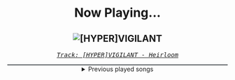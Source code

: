 <div align="center"> 
<h1>Now Playing...</h1>

![[HYPER]VIGILANT](https://i.scdn.co/image/ab67616d00001e02e60169f5edae7c85fbaf8c2a)
--
_<samp><a href="https://open.spotify.com/track/3iuTRp8dHvNU7VugqgG5Dv">Track: [HYPER]VIGILANT - Heirloom</a></samp>_

<div style="border: 1px #4B5054 solid"></div>
<details>
  <summary>
    Previous played songs
  </summary>
  <table>
    <thead>
      <tr>
        <th>
          Artist
        </th>
        <th>
          Song
        </th>
        <th>
          Link
        </th>
      </tr>
    </thead>
    <tbody>
      <tr><td>Heirloom</td><td>[HYPER]VIGILANT</td><td><a href="https://open.spotify.com/track/3iuTRp8dHvNU7VugqgG5Dv">https://open.spotify.com/track/3iuTRp8dHvNU7VugqgG5Dv</a></td></tr><tr><td>Of Virtue</td><td>Holy</td><td><a href="https://open.spotify.com/track/0Dk1hzWqYmfzTuD46DmevN">https://open.spotify.com/track/0Dk1hzWqYmfzTuD46DmevN</a></td></tr><tr><td>Future Palace</td><td>Heads Up</td><td><a href="https://open.spotify.com/track/56z6cvofdFjFCXBj8gMn9Y">https://open.spotify.com/track/56z6cvofdFjFCXBj8gMn9Y</a></td></tr><tr><td>Beartooth</td><td>Doubt Me</td><td><a href="https://open.spotify.com/track/6dxTJRZFB3mU9MvuX7OqJ0">https://open.spotify.com/track/6dxTJRZFB3mU9MvuX7OqJ0</a></td></tr><tr><td>Shallowsky</td><td>Reap</td><td><a href="https://open.spotify.com/track/0sG0I67b53eGXCKryNCgmC">https://open.spotify.com/track/0sG0I67b53eGXCKryNCgmC</a></td></tr><tr><td>The Plot In You</td><td>Forgotten</td><td><a href="https://open.spotify.com/track/277kkbKWZtQUpnK19WcEM6">https://open.spotify.com/track/277kkbKWZtQUpnK19WcEM6</a></td></tr><tr><td>Bad Omens</td><td>CONCRETE JUNGLE</td><td><a href="https://open.spotify.com/track/6yCysJaY0lFqHnrHvaR4pF">https://open.spotify.com/track/6yCysJaY0lFqHnrHvaR4pF</a></td></tr><tr><td>Red</td><td>Surrogates</td><td><a href="https://open.spotify.com/track/35SrlqVrYmRxAB4g54ow9z">https://open.spotify.com/track/35SrlqVrYmRxAB4g54ow9z</a></td></tr><tr><td>Soul Extract</td><td>Superheroes (feat. Celldweller & Discrepancies)</td><td><a href="https://open.spotify.com/track/36vDa8TbcpXawdaYh1IWVm">https://open.spotify.com/track/36vDa8TbcpXawdaYh1IWVm</a></td></tr><tr><td>Escape the Fate</td><td>Irreversible</td><td><a href="https://open.spotify.com/track/2sC3I1IHuoBsxop2wMUFfq">https://open.spotify.com/track/2sC3I1IHuoBsxop2wMUFfq</a></td></tr><tr><td>Epic Score</td><td>Creator of Worlds</td><td><a href="https://open.spotify.com/track/6tGtmVVS8ccFbJmewqhUTg">https://open.spotify.com/track/6tGtmVVS8ccFbJmewqhUTg</a></td></tr><tr><td>Immediate</td><td>Clash of Titans</td><td><a href="https://open.spotify.com/track/7I8daoodGajzsS5wc7JnRZ">https://open.spotify.com/track/7I8daoodGajzsS5wc7JnRZ</a></td></tr><tr><td>Thomas Bergersen</td><td>Dark Ages</td><td><a href="https://open.spotify.com/track/5sTZulDKt7ZaIpyHaLmB4e">https://open.spotify.com/track/5sTZulDKt7ZaIpyHaLmB4e</a></td></tr><tr><td>Hi-Finesse</td><td>Millennia</td><td><a href="https://open.spotify.com/track/0sIHFj3Uy2uGJbtPNiGMz3">https://open.spotify.com/track/0sIHFj3Uy2uGJbtPNiGMz3</a></td></tr><tr><td>Secession Studios</td><td>Demise of a Nation</td><td><a href="https://open.spotify.com/track/3Lx6qtXzJDXPKju2kwYuWb">https://open.spotify.com/track/3Lx6qtXzJDXPKju2kwYuWb</a></td></tr><tr><td>Secession Studios</td><td>Vindication</td><td><a href="https://open.spotify.com/track/6uzDtjmZs0LKAf9ERXgh2o">https://open.spotify.com/track/6uzDtjmZs0LKAf9ERXgh2o</a></td></tr><tr><td>Secession Studios</td><td>Darkness of Light</td><td><a href="https://open.spotify.com/track/0jSqNTbccOx2xvOWLa0YKm">https://open.spotify.com/track/0jSqNTbccOx2xvOWLa0YKm</a></td></tr><tr><td>Jo Blankenburg</td><td>Lords of Arkhmar</td><td><a href="https://open.spotify.com/track/3IsaEJSgHjptPLGtSVV1UM">https://open.spotify.com/track/3IsaEJSgHjptPLGtSVV1UM</a></td></tr><tr><td>Elephant Music</td><td>Eradication</td><td><a href="https://open.spotify.com/track/3tjPXdWIyxA9F4QQUKmlX8">https://open.spotify.com/track/3tjPXdWIyxA9F4QQUKmlX8</a></td></tr><tr><td>Epikus</td><td>Immovable Object</td><td><a href="https://open.spotify.com/track/6qgMXgSkrlwQ72FoEYUPZd">https://open.spotify.com/track/6qgMXgSkrlwQ72FoEYUPZd</a></td></tr>
    </tbody>
  </table>
</details>

</div>
